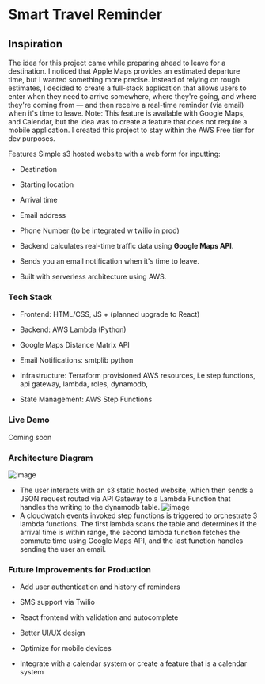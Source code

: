 # Smart Travel Reminder
## Inspiration

The idea for this project came while preparing ahead to leave for a destination. I noticed that Apple Maps provides an estimated departure time, but I wanted something more precise. Instead of relying on rough estimates, I decided to create a full-stack application that allows users to enter when they need to arrive somewhere, where they're going, and where they're coming from — and then receive a real-time reminder (via email) when it's time to leave. Note: This feature is available with Google Maps, and Calendar, but the idea was to create a feature that does not require a mobile application. I created this project to stay within the AWS Free tier for dev purposes.

Features
Simple s3 hosted website with a web form for inputting:

* Destination

* Starting location

* Arrival time

* Email address

* Phone Number (to be integrated w twilio in prod)

- Backend calculates real-time traffic data using **Google Maps API**.

- Sends you an email notification when it's time to leave.

- Built with serverless architecture using AWS.

### Tech Stack
- Frontend: HTML/CSS, JS + (planned upgrade to React)

- Backend: AWS Lambda (Python)

- Google Maps Distance Matrix API

- Email Notifications: smtplib python

- Infrastructure: Terraform provisioned AWS resources, i.e step functions, api gateway, lambda, roles, dynamodb,

- State Management: AWS Step Functions

### Live Demo
Coming soon 

### Architecture Diagram
![image](https://github.com/user-attachments/assets/3b3b7b49-e9be-448c-8e9b-b524f5b2250a)
- The user interacts with an s3 static hosted website, which then sends a JSON request routed via API Gateway to a Lambda Function that handles the writing to the dynamodb table. 
![image](https://github.com/user-attachments/assets/3cb9eb0f-7dbe-4f66-97ed-3466062283c3)
- A cloudwatch events invoked step functions is triggered to orchestrate 3 lambda functions. The first lambda scans the table and determines if the arrival time is within range, the second lambda function fetches the commute time using Google Maps API, and the last function handles sending the user an email.



### Future Improvements for Production
- Add user authentication and history of reminders

- SMS support via Twilio

- React frontend with validation and autocomplete

- Better UI/UX design

- Optimize for mobile devices
  
- Integrate with a calendar system or create a feature that is a calendar system
